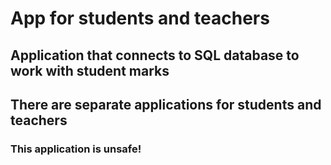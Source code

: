 <h1>App for students and teachers</h1>
<h2>Application that connects to SQL database to work with student marks</h2>
<h2>There are separate applications for students and teachers</h2>
<h3>This application is unsafe!</h3>
